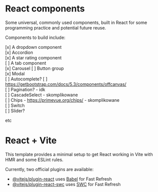# React components

Some universal, commonly used components, built in React for some programming practice and potential future reuse.

Components to build include:

[x] A dropdown component  
[x] Accordion  
[x] A star rating component  
[ ] A tab component  
[x] Carousel 
[ ] Button group  
[x] Modal  
[ ] Autocomplete?
[ ] https://getbootstrap.com/docs/5.3/components/offcanvas/  
[ ] Pagination? - idk  
[ ] CascadeSelect - skomplikowane  
[ ] Chips - https://primevue.org/chips/ - skomplikowane  
[ ] Switch  
[ ] Slider?  

etc


# React + Vite

This template provides a minimal setup to get React working in Vite with HMR and some ESLint rules.

Currently, two official plugins are available:

- [@vitejs/plugin-react](https://github.com/vitejs/vite-plugin-react/blob/main/packages/plugin-react/README.md) uses [Babel](https://babeljs.io/) for Fast Refresh
- [@vitejs/plugin-react-swc](https://github.com/vitejs/vite-plugin-react-swc) uses [SWC](https://swc.rs/) for Fast Refresh
